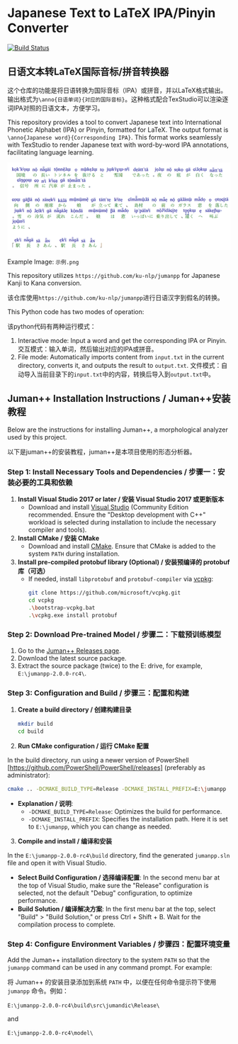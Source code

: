 # Japanese Text to LaTeX IPA/Pinyin Converter

[![Build Status](https://travis-ci.org/your-username/your-repository.svg?branch=master)](https://travis-ci.org/your-username/your-repository)

## 日语文本转LaTeX国际音标/拼音转换器

这个仓库的功能是将日语转换为国际音标（IPA）或拼音，并以LaTeX格式输出。输出格式为`\anno{日语单词}{对应的国际音标}`。这种格式配合TexStudio可以渲染逐词IPA对照的日语文本，方便学习。

This repository provides a tool to convert Japanese text into International Phonetic Alphabet (IPA) or Pinyin, formatted for LaTeX. The output format is `\anno{Japanese word}{Corresponding IPA}`. This format works seamlessly with TexStudio to render Japanese text with word-by-word IPA annotations, facilitating language learning.


![示例](示例.png)

Example Image: `示例.png`


This repository utilizes `https://github.com/ku-nlp/jumanpp` for Japanese Kanji to Kana conversion.

该仓库使用`https://github.com/ku-nlp/jumanpp`进行日语汉字到假名的转换。

This Python code has two modes of operation:

该python代码有两种运行模式：

1. Interactive mode: Input a word and get the corresponding IPA or Pinyin.
   交互模式：输入单词，然后输出对应的IPA或拼音。
2. File mode: Automatically imports content from `input.txt` in the current directory, converts it, and outputs the result to `output.txt`.
   文件模式：自动导入当前目录下的`input.txt`中的内容，转换后导入到`output.txt`中。


## Juman++ Installation Instructions / Juman++安装教程

Below are the instructions for installing Juman++, a morphological analyzer used by this project.

以下是juman++的安装教程，juman++是本项目使用的形态分析器。

### Step 1: Install Necessary Tools and Dependencies / 步骤一：安装必要的工具和依赖

1. **Install Visual Studio 2017 or later / 安装 Visual Studio 2017 或更新版本**
   - Download and install [Visual Studio](https://visualstudio.microsoft.com/) (Community Edition recommended. Ensure the "Desktop development with C++" workload is selected during installation to include the necessary compiler and tools).
2. **Install CMake / 安装 CMake**
   - Download and install [CMake](https://cmake.org/download/). Ensure that CMake is added to the system `PATH` during installation.
3. **Install pre-compiled protobuf library (Optional) / 安装预编译的 protobuf 库（可选）**
   - If needed, install `libprotobuf` and `protobuf-compiler` via [vcpkg](https://github.com/microsoft/vcpkg):
     ```bash
     git clone https://github.com/microsoft/vcpkg.git
     cd vcpkg
     .\bootstrap-vcpkg.bat
     .\vcpkg.exe install protobuf
     ```

### Step 2: Download Pre-trained Model / 步骤二：下载预训练模型

1. Go to the [Juman++ Releases page](https://github.com/ku-nlp/jumanpp/releases).
2. Download the latest source package.
3. Extract the source package (twice) to the E: drive, for example, `E:\jumanpp-2.0.0-rc4\`.

### Step 3: Configuration and Build / 步骤三：配置和构建

1. **Create a build directory / 创建构建目录**
   ```bash
   mkdir build
   cd build
   ```
2. **Run CMake configuration / 运行 CMake 配置**

In the build directory, run using a newer version of PowerShell [https://github.com/PowerShell/PowerShell/releases] (preferably as administrator):

   ```bash
   cmake .. -DCMAKE_BUILD_TYPE=Release -DCMAKE_INSTALL_PREFIX=E:\jumanpp
   ```
   - **Explanation / 说明**:
     - `-DCMAKE_BUILD_TYPE=Release`: Optimizes the build for performance.
     - `-DCMAKE_INSTALL_PREFIX`: Specifies the installation path. Here it is set to `E:\jumanpp`, which you can change as needed.

3. **Compile and install / 编译和安装**

In the `E:\jumanpp-2.0.0-rc4\build` directory, find the generated `jumanpp.sln` file and open it with Visual Studio.

* **Select Build Configuration / 选择编译配置**: In the second menu bar at the top of Visual Studio, make sure the "Release" configuration is selected, not the default "Debug" configuration, to optimize performance.
* **Build Solution / 编译解决方案**: In the first menu bar at the top, select "Build" > "Build Solution," or press Ctrl + Shift + B. Wait for the compilation process to complete.


### Step 4: Configure Environment Variables / 步骤四：配置环境变量

Add the Juman++ installation directory to the system `PATH` so that the `jumanpp` command can be used in any command prompt. For example:

将 Juman++ 的安装目录添加到系统 `PATH` 中，以便在任何命令提示符下使用 `jumanpp` 命令。例如：

`E:\jumanpp-2.0.0-rc4\build\src\jumandic\Release\`

and

`E:\jumanpp-2.0.0-rc4\model\`

